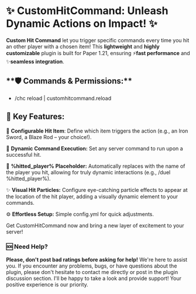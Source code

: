 # **✨ CustomHitCommand: Unleash Dynamic Actions on Impact! ✨**

**Custom Hit Command** let you trigger specific commands every time you hit an other player with a chosen item! This **lightweight** and ️**highly customizable** plugin is built for Paper 1.21, ensuring ⚡**fast performance** and ✨**seamless integration**.

## ️**🛡️ Commands & Permissions:**
- /chc reload | customhitcommand.reload

## **🌟 Key Features:**

🔧 **Configurable Hit Item**: Define which item triggers the action (e.g., an Iron Sword, a Blaze Rod – your choice!).

🔗 **Dynamic Command Execution:** Set any server command to run upon a successful hit.

🎯 **%hitted_player% Placeholder:** Automatically replaces with the name of the player you hit, allowing for truly dynamic interactions (e.g., /duel %hitted_player%).

✨ **Visual Hit Particles:** Configure eye-catching particle effects to appear at the location of the hit player, adding a visually dynamic element to your commands.

⚙️ **Effortless Setup:** Simple config.yml for quick adjustments.

Get CustomHitCommand now and bring a new layer of excitement to your server!

### **🆘 Need Help?**
**Please, don't post bad ratings before asking for help!** We're here to assist you.
If you encounter any problems, bugs, or have questions about the plugin, please don't hesitate to contact me directly or post in the plugin discussion section. I'll be happy to take a look and provide support! Your positive experience is our priority.
